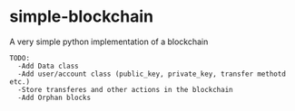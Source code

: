 # simple-blockchain
A very simple python implementation of a blockchain

```
TODO:
  -Add Data class
  -Add user/account class (public_key, private_key, transfer methotd etc.)
  -Store transferes and other actions in the blockchain
  -Add Orphan blocks
```
